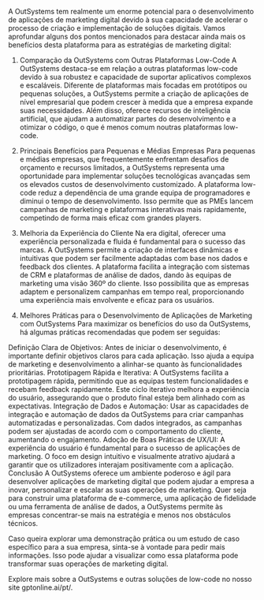 A OutSystems tem realmente um enorme potencial para o desenvolvimento de aplicações de marketing digital devido à sua capacidade de acelerar o processo de criação e implementação de soluções digitais. Vamos aprofundar alguns dos pontos mencionados para destacar ainda mais os benefícios desta plataforma para as estratégias de marketing digital:

1. Comparação da OutSystems com Outras Plataformas Low-Code
A OutSystems destaca-se em relação a outras plataformas low-code devido à sua robustez e capacidade de suportar aplicativos complexos e escaláveis. Diferente de plataformas mais focadas em protótipos ou pequenas soluções, a OutSystems permite a criação de aplicações de nível empresarial que podem crescer à medida que a empresa expande suas necessidades. Além disso, oferece recursos de inteligência artificial, que ajudam a automatizar partes do desenvolvimento e a otimizar o código, o que é menos comum noutras plataformas low-code.

2. Principais Benefícios para Pequenas e Médias Empresas
Para pequenas e médias empresas, que frequentemente enfrentam desafios de orçamento e recursos limitados, a OutSystems representa uma oportunidade para implementar soluções tecnológicas avançadas sem os elevados custos de desenvolvimento customizado. A plataforma low-code reduz a dependência de uma grande equipa de programadores e diminui o tempo de desenvolvimento. Isso permite que as PMEs lancem campanhas de marketing e plataformas interativas mais rapidamente, competindo de forma mais eficaz com grandes players.

3. Melhoria da Experiência do Cliente
Na era digital, oferecer uma experiência personalizada e fluida é fundamental para o sucesso das marcas. A OutSystems permite a criação de interfaces dinâmicas e intuitivas que podem ser facilmente adaptadas com base nos dados e feedback dos clientes. A plataforma facilita a integração com sistemas de CRM e plataformas de análise de dados, dando às equipas de marketing uma visão 360º do cliente. Isso possibilita que as empresas adaptem e personalizem campanhas em tempo real, proporcionando uma experiência mais envolvente e eficaz para os usuários.

4. Melhores Práticas para o Desenvolvimento de Aplicações de Marketing com OutSystems
Para maximizar os benefícios do uso da OutSystems, há algumas práticas recomendadas que podem ser seguidas:

Definição Clara de Objetivos: Antes de iniciar o desenvolvimento, é importante definir objetivos claros para cada aplicação. Isso ajuda a equipa de marketing e desenvolvimento a alinhar-se quanto às funcionalidades prioritárias.
Prototipagem Rápida e Iterativa: A OutSystems facilita a prototipagem rápida, permitindo que as equipas testem funcionalidades e recebam feedback rapidamente. Este ciclo iterativo melhora a experiência do usuário, assegurando que o produto final esteja bem alinhado com as expectativas.
Integração de Dados e Automação: Usar as capacidades de integração e automação de dados da OutSystems para criar campanhas automatizadas e personalizadas. Com dados integrados, as campanhas podem ser ajustadas de acordo com o comportamento do cliente, aumentando o engajamento.
Adoção de Boas Práticas de UX/UI: A experiência do usuário é fundamental para o sucesso de aplicações de marketing. O foco em design intuitivo e visualmente atrativo ajudará a garantir que os utilizadores interajam positivamente com a aplicação.
Conclusão
A OutSystems oferece um ambiente poderoso e ágil para desenvolver aplicações de marketing digital que podem ajudar a empresa a inovar, personalizar e escalar as suas operações de marketing. Quer seja para construir uma plataforma de e-commerce, uma aplicação de fidelidade ou uma ferramenta de análise de dados, a OutSystems permite às empresas concentrar-se mais na estratégia e menos nos obstáculos técnicos.

Caso queira explorar uma demonstração prática ou um estudo de caso específico para a sua empresa, sinta-se à vontade para pedir mais informações. Isso pode ajudar a visualizar como essa plataforma pode transformar suas operações de marketing digital.

Explore mais sobre a OutSystems e outras soluções de low-code no nosso site gptonline.ai/pt/.
